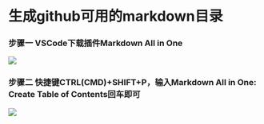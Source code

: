 # 生成github可用的markdown目录

### 步骤一 VSCode下载插件Markdown All in One

![](https://github.com/FollowYourHeartAndDoNotHesitate/Technology/blob/main/%E5%9B%BE%E5%BA%8A/VSCode%E4%B8%8B%E8%BD%BD%E6%8F%92%E4%BB%B6Markdown%20All%20in%20One.png?raw=true)

### 步骤二 快捷键CTRL(CMD)+SHIFT+P，输入Markdown All in One: Create Table of Contents回车即可

![](https://github.com/FollowYourHeartAndDoNotHesitate/Technology/blob/main/%E5%9B%BE%E5%BA%8A/%E7%94%9F%E6%88%90github%E5%8F%AF%E7%94%A8%E7%9A%84markdown%E7%9B%AE%E5%BD%95.png?raw=true)
